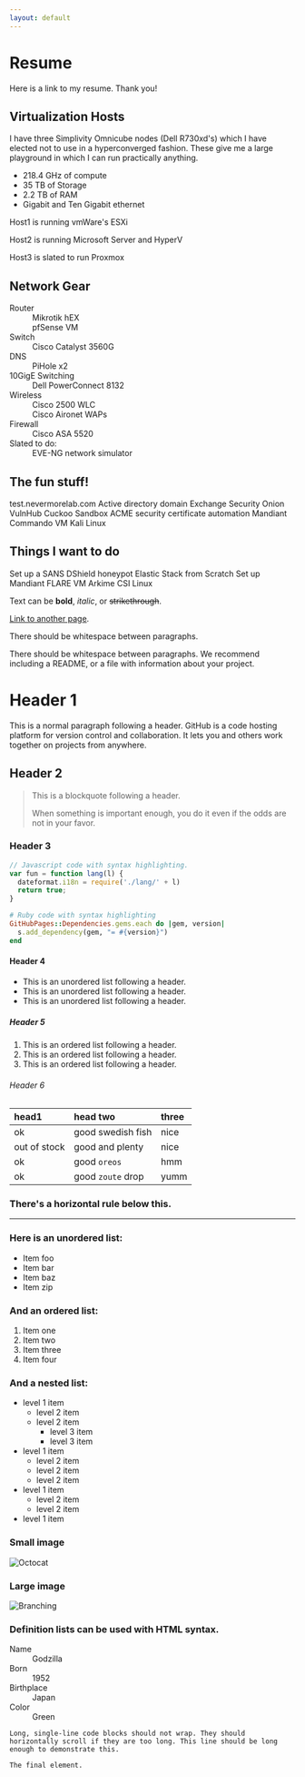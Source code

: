 ```yaml
---
layout: default
---
```

# Resume
Here is a link to my resume. Thank you!

## Virtualization Hosts

I have three Simplivity Omnicube nodes (Dell R730xd's) which I have elected not to use in a hyperconverged fashion. 
These give me a large playground in which I can run practically anything.

* 218.4 GHz of compute
* 35 TB of Storage 
* 2.2 TB of RAM
* Gigabit and Ten Gigabit ethernet


Host1 is running vmWare's ESXi

Host2 is running Microsoft Server and HyperV

Host3 is slated to run Proxmox


## Network Gear
<dl>
<dt>Router</dt>
<dd>Mikrotik hEX</dd>
<dd>pfSense VM</dd>
<dt>Switch</dt>
<dd>Cisco Catalyst 3560G</dd>
<dt>DNS</dt>
<dd>PiHole x2</dd>
<dt>10GigE Switching</dt>
<dd>Dell PowerConnect 8132</dd>
<dt>Wireless</dt>
<dd>Cisco 2500 WLC</dd>
<dd>Cisco Aironet WAPs</dd>
<dt>Firewall</dt>
<dd>Cisco ASA 5520</dd>
<dt>Slated to do:</dt>
<dd>EVE-NG network simulator</dd>
</dl>

## The fun stuff! 

test.nevermorelab.com Active directory domain
Exchange
Security Onion
VulnHub
Cuckoo Sandbox
ACME security certificate automation
Mandiant Commando VM
Kali Linux


## Things I want to do
Set up a SANS DShield honeypot
Elastic Stack from Scratch
Set up Mandiant FLARE VM
Arkime
CSI Linux

Text can be **bold**, _italic_, or ~~strikethrough~~.

[Link to another page](./another-page.html).

There should be whitespace between paragraphs.

There should be whitespace between paragraphs. We recommend including a README, or a file with information about your project.

# Header 1

This is a normal paragraph following a header. GitHub is a code hosting platform for version control and collaboration. It lets you and others work together on projects from anywhere.

## Header 2

> This is a blockquote following a header.
>
> When something is important enough, you do it even if the odds are not in your favor.

### Header 3

```js
// Javascript code with syntax highlighting.
var fun = function lang(l) {
  dateformat.i18n = require('./lang/' + l)
  return true;
}
```

```ruby
# Ruby code with syntax highlighting
GitHubPages::Dependencies.gems.each do |gem, version|
  s.add_dependency(gem, "= #{version}")
end
```

#### Header 4

*   This is an unordered list following a header.
*   This is an unordered list following a header.
*   This is an unordered list following a header.

##### Header 5

1.  This is an ordered list following a header.
2.  This is an ordered list following a header.
3.  This is an ordered list following a header.

###### Header 6

| head1        | head two          | three |
|:-------------|:------------------|:------|
| ok           | good swedish fish | nice  |
| out of stock | good and plenty   | nice  |
| ok           | good `oreos`      | hmm   |
| ok           | good `zoute` drop | yumm  |

### There's a horizontal rule below this.

* * *

### Here is an unordered list:

*   Item foo
*   Item bar
*   Item baz
*   Item zip

### And an ordered list:

1.  Item one
1.  Item two
1.  Item three
1.  Item four

### And a nested list:

- level 1 item
  - level 2 item
  - level 2 item
    - level 3 item
    - level 3 item
- level 1 item
  - level 2 item
  - level 2 item
  - level 2 item
- level 1 item
  - level 2 item
  - level 2 item
- level 1 item

### Small image

![Octocat](https://github.githubassets.com/images/icons/emoji/octocat.png)

### Large image

![Branching](https://guides.github.com/activities/hello-world/branching.png)


### Definition lists can be used with HTML syntax.

<dl>
<dt>Name</dt>
<dd>Godzilla</dd>
<dt>Born</dt>
<dd>1952</dd>
<dt>Birthplace</dt>
<dd>Japan</dd>
<dt>Color</dt>
<dd>Green</dd>
</dl>

```
Long, single-line code blocks should not wrap. They should horizontally scroll if they are too long. This line should be long enough to demonstrate this.
```

```
The final element.
```
